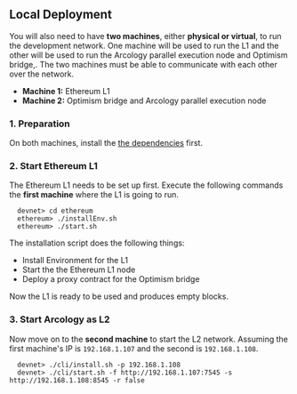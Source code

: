 ## Local Deployment

You will also need to have **two machines**, either **physical or virtual**, to run the development network. One machine will be used to run the L1 and the other will be used to run the Arcology parallel execution node and Optimism bridge,. The two machines must be able to communicate with each other over the network.

- **Machine 1:** Ethereum L1  
- **Machine 2:** Optimism bridge and Arcology parallel execution node

### 1. Preparation

On both machines, install the [the dependencies](./preparation.md) first.

### 2. Start Ethereum L1

The Ethereum L1 needs to be set up first. Execute the following commands the **first machine** where the L1 is going to run.

```shell
  devnet> cd ethereum
  ethereum> ./installEnv.sh
  ethereum> ./start.sh
```

The installation script does the following things:

- Install Environment for the L1
- Start the the Ethereum L1 node
- Deploy a proxy contract for the Optimism bridge

Now the L1 is ready to be used and produces empty blocks.

###  3. Start Arcology as L2

Now move on to the **second machine** to start the L2 network. Assuming the first machine's IP is `192.168.1.107` and the second is `192.168.1.108`.

```shell
  devnet> ./cli/install.sh -p 192.168.1.108 
  devnet> ./cli/start.sh -f http://192.168.1.107:7545 -s http://192.168.1.108:8545 -r false
```